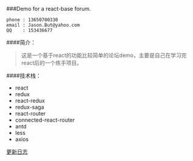 ###Demo for a react-base forum.


```
phone : 13650700330
email : Jason.But@yahoo.com
QQ    : 153436677
```



####简介：
>    这是一个基于react的功能比较简单的论坛demo，主要是自己在学习完react后的一个练手项目。
    
    
####技术栈：
* react
* redux
* react-redux
* redux-saga
* react-router
* connected-react-router
* antd
* less
* axios


[更新日志](./UPDATE.md)